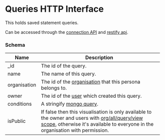 ---
---

# Queries HTTP Interface

This holds saved statement queries.

Can be accessed through the [connection API](/http-connection) and [restify api](/http-models). 

### Schema

Name | Description
--- | ---
_id | The id of the query.
name | The name of this query.
organisation | The id of the [organisation](/http-organisations#schema) that this persona belongs to.
owner | The id of the [user](/http-users#schema) which created this query.
conditions | A stringify [mongo query](https://docs.mongodb.com/manual/tutorial/query-documents/).
isPublic | If false then this visualisation is only available to the owner and users with [org/all/query/view scope](/http-roles/#organisation-scopes), otherwise it's available to everyone in the organisation with permission.

